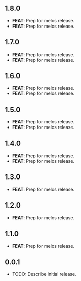 ## 1.8.0

 - **FEAT**: Prep for melos release.
 - **FEAT**: Prep for melos release.

## 1.7.0

 - **FEAT**: Prep for melos release.
 - **FEAT**: Prep for melos release.

## 1.6.0

 - **FEAT**: Prep for melos release.
 - **FEAT**: Prep for melos release.

## 1.5.0

 - **FEAT**: Prep for melos release.
 - **FEAT**: Prep for melos release.

## 1.4.0

 - **FEAT**: Prep for melos release.
 - **FEAT**: Prep for melos release.

## 1.3.0

 - **FEAT**: Prep for melos release.

## 1.2.0

 - **FEAT**: Prep for melos release.

## 1.1.0

 - **FEAT**: Prep for melos release.

## 0.0.1

* TODO: Describe initial release.
